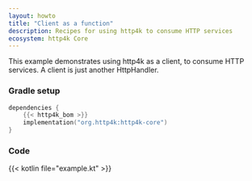 ```yaml
---
layout: howto
title: "Client as a function"
description: Recipes for using http4k to consume HTTP services
ecosystem: http4k Core
---
```

This example demonstrates using http4k as a client, to consume HTTP services. A client is just another HttpHandler.

### Gradle setup

```kotlin
dependencies {
    {{< http4k_bom >}}
    implementation("org.http4k:http4k-core")
}
```

### Code

{{< kotlin file="example.kt" >}}
